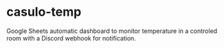 # casulo-temp
Google Sheets automatic dashboard to monitor temperature in a controled room with a Discord webhook for notification.
